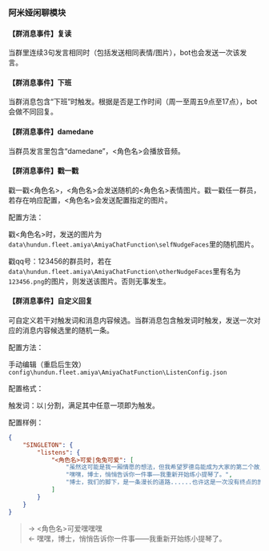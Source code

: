 ### 阿米娅闲聊模块

#### 【群消息事件】复读

当群里连续3句发言相同时（包括发送相同表情/图片），bot也会发送一次该发言。

#### 【群消息事件】下班

当群消息包含“下班”时触发。根据是否是工作时间（周一至周五9点至17点），bot会做不同回复。

#### 【群消息事件】damedane

当群员发言里包含“damedane”，<角色名>会播放音频。

#### 【群消息事件】戳一戳

戳一戳<角色名>，<角色名>会发送随机的<角色名>表情图片。戳一戳任一群员，若存在响应配置，<角色名>会发送配置指定的图片。

配置方法：

戳<角色名>时，发送的图片为`data\hundun.fleet.amiya\AmiyaChatFunction\selfNudgeFaces`里的随机图片。

戳qq号：123456的群员时，若在`data\hundun.fleet.amiya\AmiyaChatFunction\otherNudgeFaces`里有名为`123456.png`的图片，则发送该图片。否则无事发生。

#### 【群消息事件】自定义回复

可自定义若干对触发词和消息内容候选。当群消息包含触发词时触发，发送一次对应的消息内容候选里的随机一条。

配置方法：

手动编辑（重启后生效）`config\hundun.fleet.amiya\AmiyaChatFunction\ListenConfig.json`

配置格式：

触发词：以`|`分割，满足其中任意一项即为触发。

配置样例：

```json
{ 
    "SINGLETON": {
        "listens": {
            "<角色名>可爱|兔兔可爱": [
                "虽然这可能是我一厢情愿的想法，但我希望罗德岛能成为大家的第二个故乡......",
                "嘿嘿，博士，悄悄告诉你一件事——我重新开始练小提琴了。",
                "博士，我们的脚下，是一条漫长的道路......也许这是一次没有终点的旅行，但如果是和您一起，我觉得，非常幸福。"
            ]
        }
    }
}
```

>  -> <角色名>可爱嘿嘿嘿  
>  <- 嘿嘿，博士，悄悄告诉你一件事——我重新开始练小提琴了。  
